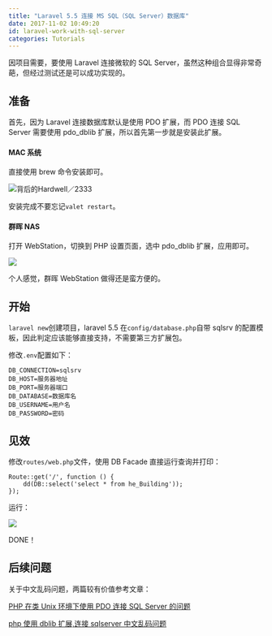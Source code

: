 ```yaml
---
title: "Laravel 5.5 连接 MS SQL（SQL Server）数据库"
date: 2017-11-02 10:49:20
id: laravel-work-with-sql-server
categories: Tutorials
---
```


因项目需要，要使用 Laravel 连接微软的 SQL Server，虽然这种组合显得非常奇葩，但经过测试还是可以成功实现的。

## 准备

首先，因为 Laravel 连接数据库默认是使用 PDO 扩展，而 PDO 连接 SQL Server 需要使用 pdo_dblib 扩展，所以首先第一步就是安装此扩展。

#### MAC 系统

直接使用 brew 命令安装即可。

![背后的Hardwell／2333](/resources/legacy/5b73a5a523533.png)

安装完成不要忘记`valet restart`。

#### 群晖 NAS

打开 WebStation，切换到 PHP 设置页面，选中 pdo_dblib 扩展，应用即可。

![](/resources/legacy/5b73a5a723b8e.png)

个人感觉，群晖 WebStation 做得还是蛮方便的。

## 开始

`laravel new`创建项目，laravel 5.5 在`config/database.php`自带 sqlsrv 的配置模板，因此判定应该能够直接支持，不需要第三方扩展包。

修改`.env`配置如下：

    DB_CONNECTION=sqlsrv
    DB_HOST=服务器地址
    DB_PORT=服务器端口
    DB_DATABASE=数据库名
    DB_USERNAME=用户名
    DB_PASSWORD=密码

## 见效

修改`routes/web.php`文件，使用 DB Facade 直接运行查询并打印：

    Route::get('/', function () {
        dd(DB::select('select * from he_Building'));
    });

运行：

![](/resources/legacy/5b73a5a7caf4c.png)

DONE！

## 后续问题

关于中文乱码问题，两篇较有价值参考文章：

[PHP 在类 Unix 环境下使用 PDO 连接 SQL Server 的问题](https://branchzero.com/tech/php-pdo-sql-server-problem.html)

[php 使用 dblib 扩展,连接 sqlserver 中文乱码问题](http://www.shuchengxian.com/article/643.html)
